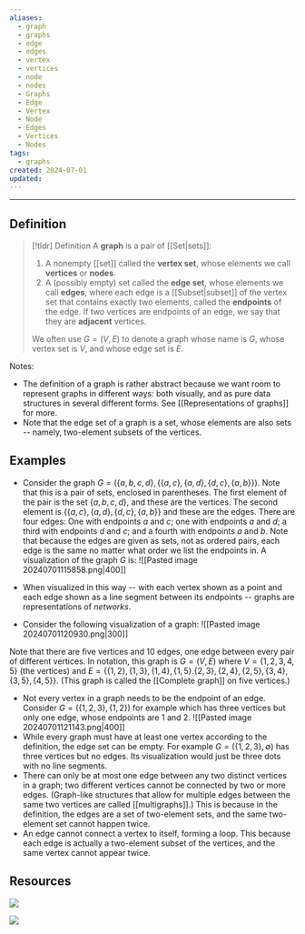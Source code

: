 ```yaml
---
aliases:
  - graph
  - graphs
  - edge
  - edges
  - vertex
  - vertices
  - node
  - nodes
  - Graphs
  - Edge
  - Vertex
  - Node
  - Edges
  - Vertices
  - Nodes
tags:
  - graphs
created: 2024-07-01
updated:
---
```

---
## Definition 

> [!tldr] Definition
> A **graph** is a pair of [[Set|sets]]: 
> 1. A nonempty [[set]] called the **vertex set**, whose elements we call **vertices** or **nodes**. 
> 2. A (possibly empty) set called the **edge set**, whose elements we call **edges**, where each edge is a [[Subset|subset]] of the vertex set that contains exactly two elements, called the **endpoints** of the edge. If two vertices are endpoints of an edge, we say that they are **adjacent** vertices.  
>    
>  We often use $G = (V,E)$ to denote a graph whose name is $G$, whose vertex set is $V$, and whose edge set is $E$. 

Notes: 
- The definition of a graph is rather abstract because we want room to represent graphs in different ways: both visually, and as pure data structures in several different forms. See  [[Representations of graphs]] for more. 
- Note that the edge set of a graph is a set, whose elements are also sets -- namely, two-element subsets of the vertices. 

## Examples 

- Consider the graph $G = (\{a,b,c,d\}, \{\{a,c\}, \{a,d\}, \{d,c\}, \{a,b\}\})$. Note that this is a pair of sets, enclosed in parentheses. The first element of the pair is the set $\{a,b,c,d\}$, and these are the vertices. The second element is $\{\{a,c\}, \{a,d\}, \{d,c\}, \{a,b\}\}$ and these are the edges. There are four edges: One with endpoints $a$ and $c$; one with endpoints $a$ and $d$; a third with endpoints $d$ and $c$; and a fourth with endpoints $a$ and $b$. Note that because the edges are given as sets, not as ordered pairs, each edge is the same no matter what order we list the endpoints in. A visualization of the graph $G$ is: 
![[Pasted image 20240701115858.png|400]]

- When visualized in this way -- with each vertex shown as a point and each edge shown as a line segment between its endpoints -- graphs are representations of *networks*. 
- Consider the following visualization of a graph: 
![[Pasted image 20240701120930.png|300]]

Note that there are five vertices and 10 edges, one edge between every pair of different vertices. In notation, this graph is $G = (V,E)$ where $V = \{1,2,3,4,5\}$ (the vertices) and $E = \{\{1,2\}, \{1,3\}, \{1,4\}, \{1,5\}. \{2,3\}, \{2,4\}, \{2,5\}, \{3,4\}, \{3,5\}, \{4,5\}\}$. (This graph is called the [[Complete graph]] on five vertices.)
- Not every vertex in a graph needs to be the endpoint of an edge. Consider $G = (\{1,2,3\}, \{1,2\})$ for example which has three vertices but only one edge, whose endpoints are $1$ and $2$. 
![[Pasted image 20240701121143.png|400]]
- While every graph must have at least one vertex according to the definition, the edge set can be empty. For example $G= (\{1,2,3\}, \emptyset)$ has three vertices but no edges. Its visualization would just be three dots with no line segments. 
- There can only be at most one edge between any two distinct vertices in a graph; two different vertices cannot be connected by two or more edges. (Graph-like structures that allow for multiple edges between the same two vertices are called [[multigraphs]].) This is because in the definition, the edges are a set of two-element sets, and the same two-element set cannot happen twice. 
- An edge cannot connect a vertex to itself, forming a loop. This because each edge is actually a two-element subset of the vertices, and the same vertex cannot appear twice. 


## Resources 

![](https://youtu.be/LFKZLXVO-Dg?si=BhIg-L3DFBRzNXwL)

![](https://youtu.be/hBZmet_alwE?si=BCwuf5-1RlCfRuSh)

